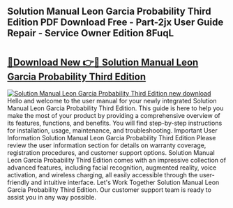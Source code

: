 ## Solution Manual Leon Garcia Probability Third Edition PDF Download Free - Part-2jx User Guide Repair - Service Owner Edition 8FuqL

# <h2><a href="http://bc86074.oget.top/?id=Solution+Manual+Leon+Garcia+Probability+Third+Edition">🔗Download New 👉🔴 Solution Manual Leon Garcia Probability Third Edition</a></h2>

[![Solution Manual Leon Garcia Probability Third Edition new download](https://i.imgur.com/5g1atiW.png)](http://bc86074.oget.top/?id=Solution+Manual+Leon+Garcia+Probability+Third+Edition)
Hello and welcome to the user manual for your newly integrated Solution Manual Leon Garcia Probability Third Edition. This guide is here to help you make the most of your product by providing a comprehensive overview of its features, functions, and benefits. You will find step-by-step instructions for installation, usage, maintenance, and troubleshooting. Important User Information Solution Manual Leon Garcia Probability Third Edition Please review the user information section for details on warranty coverage, registration procedures, and customer support options. Solution Manual Leon Garcia Probability Third Edition comes with an impressive collection of advanced features, including facial recognition, augmented reality, voice activation, and wireless charging, all easily accessible through the user-friendly and intuitive interface. Let's Work Together Solution Manual Leon Garcia Probability Third Edition. Our customer support team is ready to assist you in any way possible.
